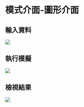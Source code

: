 # 模式介面-圖形介面
## 輸入資料
![](res/2022-03-21-01-37-50.png)

## 執行模擬
![](res/2022-03-21-01-37-57.png)

## 檢視結果
![](res/2022-03-21-01-38-06.png)